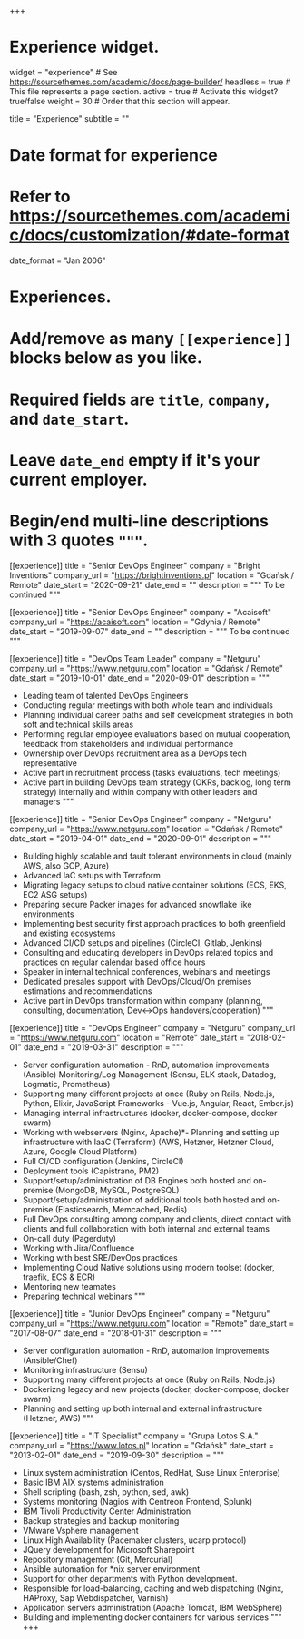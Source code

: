 +++
# Experience widget.
widget = "experience"  # See https://sourcethemes.com/academic/docs/page-builder/
headless = true  # This file represents a page section.
active = true  # Activate this widget? true/false
weight = 30  # Order that this section will appear.

title = "Experience"
subtitle = ""

# Date format for experience
#   Refer to https://sourcethemes.com/academic/docs/customization/#date-format
date_format = "Jan 2006"

# Experiences.
#   Add/remove as many `[[experience]]` blocks below as you like.
#   Required fields are `title`, `company`, and `date_start`.
#   Leave `date_end` empty if it's your current employer.
#   Begin/end multi-line descriptions with 3 quotes `"""`.

[[experience]]
  title = "Senior DevOps Engineer"
  company = "Bright Inventions"
  company_url = "https://brightinventions.pl"
  location = "Gdańsk / Remote"
  date_start = "2020-09-21"
  date_end = ""
  description = """
  To be continued
  """

[[experience]]
  title = "Senior DevOps Engineer"
  company = "Acaisoft"
  company_url = "https://acaisoft.com"
  location = "Gdynia / Remote"
  date_start = "2019-09-07"
  date_end = ""
  description = """
  To be continued
  """

[[experience]]
  title = "DevOps Team Leader"
  company = "Netguru"
  company_url = "https://www.netguru.com"
  location = "Gdańsk / Remote"
  date_start = "2019-10-01"
  date_end = "2020-09-01"
  description = """
  * Leading team of talented DevOps Engineers
  * Conducting regular meetings with both whole team and individuals
  * Planning individual career paths and self development strategies in both soft and technical skills areas
  * Performing regular employee evaluations based on mutual cooperation, feedback from stakeholders and individual performance
  * Ownership over DevOps recruitment area as a DevOps tech representative
  * Active part in recruitment process (tasks evaluations, tech meetings)
  * Active part in building DevOps team strategy (OKRs, backlog, long term strategy) internally and within company with other leaders and managers
  """

[[experience]]
  title = "Senior DevOps Engineer"
  company = "Netguru"
  company_url = "https://www.netguru.com"
  location = "Gdańsk / Remote"
  date_start = "2019-04-01"
  date_end = "2020-09-01"
  description = """
  * Building highly scalable and fault tolerant environments in cloud (mainly AWS, also GCP, Azure)
  * Advanced IaC setups with Terraform
  * Migrating legacy setups to cloud native container solutions (ECS, EKS, EC2 ASG setups)
  * Preparing secure Packer images for advanced snowflake like environments
  * Implementing best security first approach practices to both greenfield and existing ecosystems
  * Advanced CI/CD setups and pipelines (CircleCI, Gitlab, Jenkins)
  * Consulting and educating developers in DevOps related topics and practices on regular calendar based office hours
  * Speaker in internal technical conferences, webinars and meetings
  * Dedicated presales support with DevOps/Cloud/On premises estimations and recommendations
  * Active part in DevOps transformation within company (planning, consulting, documentation, Dev<->Ops handovers/cooperation)
  """

[[experience]]
  title = "DevOps Engineer"
  company = "Netguru"
  company_url = "https://www.netguru.com"
  location = "Remote"
  date_start = "2018-02-01"
  date_end = "2019-03-31"
  description = """
  * Server configuration automation - RnD, automation improvements (Ansible)
   Monitoring/Log Management (Sensu, ELK stack, Datadog, Logmatic, Prometheus)
  * Supporting many different projects at once (Ruby on Rails, Node.js, Python, Elixir, JavaScript Frameworks - Vue.js, Angular, React, Ember.js)
  * Managing internal infrastructures (docker, docker-compose, docker swarm)
  * Working with webservers (Nginx, Apache)*- Planning and setting up infrastructure with IaaC (Terraform) (AWS, Hetzner, Hetzner Cloud, Azure, Google Cloud Platform)
  * Full CI/CD configuration (Jenkins, CircleCI)
  * Deployment tools (Capistrano, PM2)
  * Support/setup/administration of DB Engines both hosted and on-premise (MongoDB, MySQL, PostgreSQL)
  * Support/setup/administration of additional tools both hosted and on-premise (Elasticsearch, Memcached, Redis)
  * Full DevOps consulting among company and clients, direct contact with clients and full collaboration with both internal and external teams
  * On-call duty (Pagerduty)
  * Working with Jira/Confluence
  * Working with best SRE/DevOps practices
  * Implementing Cloud Native solutions using modern toolset (docker, traefik, ECS & ECR)
  * Mentoring new teamates
  * Preparing technical webinars
  """

[[experience]]
  title = "Junior DevOps Engineer"
  company = "Netguru"
  company_url = "https://www.netguru.com"
  location = "Remote"
  date_start = "2017-08-07"
  date_end = "2018-01-31"
  description = """
  * Server configuration automation - RnD, automation improvements (Ansible/Chef)
  * Monitoring infrastructure (Sensu)
  * Supporting many different projects at once (Ruby on Rails, Node.js)
  * Dockerizng legacy and new projects (docker, docker-compose, docker swarm)
  * Planning and setting up both internal and external infrastructure (Hetzner, AWS)
  """

 [[experience]]
  title = "IT Specialist"
  company = "Grupa Lotos S.A."
  company_url = "https://www.lotos.pl"
  location = "Gdańsk"
  date_start = "2013-02-01"
  date_end = "2019-09-30"
  description = """
  * Linux system administration (Centos, RedHat, Suse Linux Enterprise)
  * Basic IBM AIX systems administration
  * Shell scripting (bash, zsh, python, sed, awk)
  * Systems monitoring (Nagios with Centreon Frontend, Splunk)
  * IBM Tivoli Productivity Center Administration
  * Backup strategies and backup monitoring
  * VMware Vsphere management
  * Linux High Availability (Pacemaker clusters, ucarp protocol)
  * JQuery development for Microsoft Sharepoint
  * Repository management (Git, Mercurial)
  * Ansible automation for *nix server environment
  * Support for other departments with Python development.
  * Responsible for load-balancing, caching and web dispatching (Nginx, HAProxy, Sap Webdispatcher, Varnish)
  * Application servers administration (Apache Tomcat, IBM WebSphere)
  * Building and implementing docker containers for various services
  """
+++
